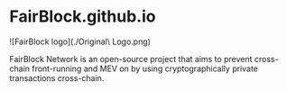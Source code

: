 # FairBlock.github.io

![FairBlock logo](./Original\ Logo.png)

FairBlock Network is an open-source project that aims to prevent cross-chain front-running and MEV on by using cryptographically private transactions cross-chain.
